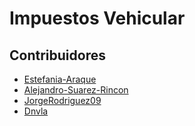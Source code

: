# Impuestos Vehicular

## Contribuidores
- [Estefania-Araque](https://github.com/Estefania-Araque)
- [Alejandro-Suarez-Rincon](https://github.com/Alejandro-Suarez-Rincon)
- [JorgeRodriguez09](https://github.com/JorgeRodriguez09)
- [Dnvla](https://github.com/Dnvla)